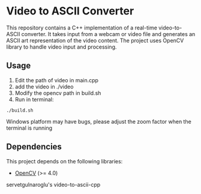 # Video to ASCII Converter

This repository contains a C++ implementation of a real-time video-to-ASCII converter. It takes input from a webcam or video file and generates an ASCII art representation of the video content. The project uses OpenCV library to handle video input and processing.

## Usage

1. Edit the path of video in main.cpp
2. add the video in ./video
3. Modify the opencv path in build.sh
4. Run in terminal: <br />
```
./build.sh
```
Windows platform may have bugs, please adjust the zoom factor when the terminal is running
## Dependencies
This project depends on the following libraries:

- [OpenCV](https://opencv.org/) (>= 4.0)

servetgulnaroglu's video-to-ascii-cpp

